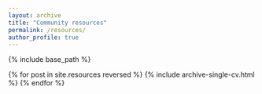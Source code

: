```yaml
---
layout: archive
title: "Community resources"
permalink: /resources/
author_profile: true
---
```


{% include base_path %}

{% for post in site.resources reversed %}
  {% include archive-single-cv.html %}
{% endfor %}
